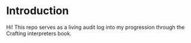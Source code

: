 # Introduction 

Hi! This repo serves as a living audit log into my progression through the Crafting interpreters book.
